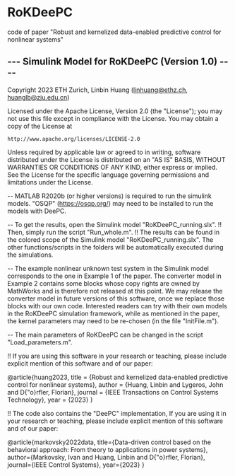 # RoKDeePC
code of paper "Robust and kernelized data-enabled predictive control for nonlinear systems"

--- Simulink Model for RoKDeePC (Version 1.0) ----
--------------------------------------------------

Copyright 2023 ETH Zurich, Linbin Huang (linhuang@ethz.ch, huanglb@zju.edu.cn)

Licensed under the Apache License, Version 2.0 (the "License");
you may not use this file except in compliance with the License.
You may obtain a copy of the License at

    http://www.apache.org/licenses/LICENSE-2.0

Unless required by applicable law or agreed to in writing, software
distributed under the License is distributed on an "AS IS" BASIS,
WITHOUT WARRANTIES OR CONDITIONS OF ANY KIND, either express or implied.
See the License for the specific language governing permissions and
limitations under the License.

-- MATLAB R2020b (or higher versions) is required to run the simulink models. 
   "OSQP" (https://osqp.org/) may need to be installed to run the models with DeePC.

-- To get the results, open the Simulink model "RoKDeePC_running.slx".
!! Then, simply run the script "Run_whole.m".
!! The results can be found in the colored scope of the Simulink model "RoKDeePC_running.slx".
   The other functions/scripts in the folders will be automatically executed during the simulations.

-- The example nonlinear unknown test system in the Simulink model corresponds to the one in Example 1 of the paper.
   The converter model in Example 2 contains some blocks whose copy rights are owned by MathWorks and is therefore not released at this point.
   We may release the converter model in future versions of this software, once we replace those blocks with our own code.
   Interested readers can try with their own models in the RoKDeePC simulation framework, while as mentioned in the paper,
   the kernel parameters may need to be re-chosen (in the file "InitFile.m").
   
-- The main parameters of RoKDeePC can be changed in the script "Load_parameters.m".

!! If you are using this software in your research or teaching, please include explicit mention of this software and of our paper:

@article{huang2023,
  title   =  {Robust and kernelized data-enabled predictive control for nonlinear systems},
  author  =  {Huang, Linbin and Lygeros, John and D{\"o}rfler, Florian},
  journal =  {IEEE Transactions on Control Systems Technology},
  year    =  {2023}
}

!! The code also contains the "DeePC" implementation, If you are using it in your research or teaching, 
   please include explicit mention of this software and of our paper:

@article{markovsky2022data,
  title={Data-driven control based on the behavioral approach: From theory to applications in power systems},
  author={Markovsky, Ivan and Huang, Linbin and D{\"o}rfler, Florian},
  journal={IEEE Control Systems},
  year={2023}
}
